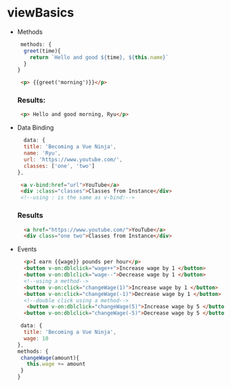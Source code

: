 # viewBasics
- Methods
  ```Javascript
   methods: {
    greet(time){
      return `Hello and good ${time}, ${this.name}`
    }
  }
  ```
  ```html
   <p> {{greet('morning')}}</p>
  ```
  ### Results: 
  ```html
   <p> Hello and good morning, Ryu</p> 
  ```
- Data Binding
  ```Javascript
    data: {
    title: 'Becoming a Vue Ninja',
    name: 'Ryu',
    url: 'https://www.youtube.com/',
    classes: ['one', 'two']
  },
  ```
  ```html
   <a v-bind:href="url">YouTube</a>
   <div :class="classes">Classes from Instance</div>
   <!--using : is the same as v-bind:-->
  ```
  ### Results
  ```html
    <a href="https://www.youtube.com/">YouTube</a>
    <div class="one two">Classes from Instance</div>
  ```
  
- Events
  ```html
    <p>I earn {{wage}} pounds per hour</p>
    <button v-on:dblclick="wage++">Increase wage by 1 </button>
    <button v-on:dblclick="wage--">Decrease wage by 1 </button>
    <!--using a method-->
    <button v-on:click="changeWage(1)">Increase wage by 1 </button>
    <button v-on:click="changeWage(-1)">Decrease wage by 1 </button>
    <!--double click using a method-->
     <button v-on:dblclick="changeWage(5)">Increase wage by 5 </button>
    <button v-on:dblclick="changeWage(-5)">Decrease wage by 5 </button>
  ```
  ```Javascript
   data: {
    title: 'Becoming a Vue Ninja',
    wage: 10
  },
  methods: {
   changeWage(amount){
     this.wage += amount
   }
  }
  ```